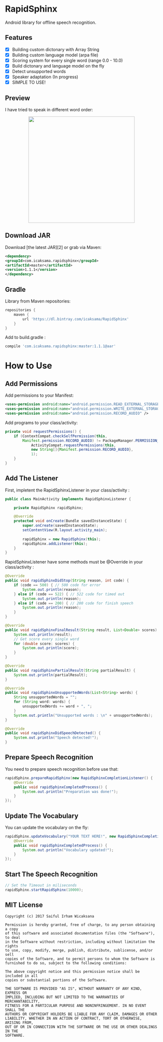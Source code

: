 # RapidSphinx
Android library for offline speech recognition.

## Features
- [x] Building custom dictonary with Array String
- [x] Building custom language model (arpa file)
- [x] Scoring system for every single word (range 0.0 - 10.0)
- [x] Build dictonary and language model on the fly
- [x] Detect unsupported words
- [x] Speaker adaptation (In progress)
- [x] SIMPLE TO USE!

## Preview
I have tried to speak in different word order:
<p align="center">
    <img width="350" src="https://github.com/icaksama/RapidSphinx/blob/master/RapidSphinxAppPreview.gif?raw=true">
</p>

## Download JAR
Download [the latest JAR][2] or grab via Maven:
```xml
<dependency>
<groupId>com.icaksama.rapidsphinx</groupId>
<artifactId>master</artifactId>
<version>1.1.1</version>
</dependency>
```

## Gradle
Library from Maven repositories:
```groovy
repositories {
    maven {
        url 'https://dl.bintray.com/icaksama/RapidSphinx'
    }
}
```
Add to build.gradle :
```groovy
compile 'com.icaksama.rapidsphinx:master:1.1.1@aar'
```

# How to Use

## Add Permissions
Add permissions to your Manifest:
```xml
<uses-permission android:name="android.permission.READ_EXTERNAL_STORAGE" />
<uses-permission android:name="android.permission.WRITE_EXTERNAL_STORAGE" />
<uses-permission android:name="android.permission.RECORD_AUDIO" />
```
Add programs to your class/activity:
```java
private void requestPermissions() {
    if (ContextCompat.checkSelfPermission(this,
        Manifest.permission.RECORD_AUDIO) != PackageManager.PERMISSION_GRANTED) {
            ActivityCompat.requestPermissions(this,
            new String[]{Manifest.permission.RECORD_AUDIO},
            1);
    }
}
```

## Add The Listener
First, impletent the RapidSphinxListener in your class/activity :
```java
public class MainActivity implements RapidSphinxListener {

    private RapidSphinx rapidSphinx;

    @Override
    protected void onCreate(Bundle savedInstanceState) {
        super.onCreate(savedInstanceState);
        setContentView(R.layout.activity_main);
        
        rapidSphinx = new RapidSphinx(this);
        rapidSphinx.addListener(this);
    }
}
```
RapidSphinxListener have some methods must be @Override in your class/activity :
```java
@Override
public void rapidSphinxDidStop(String reason, int code) {
    if (code == 500) { // 500 code for error
        System.out.println(reason);
    } else if (code == 522) { // 522 code for timed out
        System.out.println(reason);
    } else if (code == 200) { // 200 code for finish speech
        System.out.println(reason);
    }
}

@Override
public void rapidSphinxFinalResult(String result, List<Double> scores) {
    System.out.println(result);
    // Get score every single word
    for (double score: scores) {
        System.out.println(score);
    }
}

@Override
public void rapidSphinxPartialResult(String partialResult) {
    System.out.println(partialResult);
}

@Override
public void rapidSphinxUnsupportedWords(List<String> words) {
    String unsupportedWords = "";
    for (String word: words) {
        unsupportedWords += word + ", ";
    }
    System.out.println("Unsupported words : \n" + unsupportedWords);
}

@Override
public void rapidSphinxDidSpeechDetected() {
    System.out.println("Speech detected!");
}
```

## Prepare Speech Recognition
You need to prepare speech recognition before use that:
```java
rapidSphinx.prepareRapidSphinx(new RapidSphinxCompletionListener() {
    @Override
    public void rapidSphinxCompletedProcess() {
        System.out.println("Preparation was done!");
    }
});
```

## Update The Vocabulary
You can update the vocabulary on the fly:
```java
rapidSphinx.updateVocabulary("YOUR TEXT HERE!", new RapidSphinxCompletionListener() {
    @Override
    public void rapidSphinxCompletedProcess() {
        System.out.println("Vocabulary updated!");
    }
});
```

## Start The Speech Recognition
```java
// Set the Timeout in miliseconds
rapidSphinx.startRapidSphinx(10000);
```

## MIT License
```
Copyright (c) 2017 Saiful Irham Wicaksana

Permission is hereby granted, free of charge, to any person obtaining a copy
of this software and associated documentation files (the "Software"), to deal
in the Software without restriction, including without limitation the rights
to use, copy, modify, merge, publish, distribute, sublicense, and/or sell
copies of the Software, and to permit persons to whom the Software is
furnished to do so, subject to the following conditions:

The above copyright notice and this permission notice shall be included in all
copies or substantial portions of the Software.

THE SOFTWARE IS PROVIDED "AS IS", WITHOUT WARRANTY OF ANY KIND, EXPRESS OR
IMPLIED, INCLUDING BUT NOT LIMITED TO THE WARRANTIES OF MERCHANTABILITY,
FITNESS FOR A PARTICULAR PURPOSE AND NONINFRINGEMENT. IN NO EVENT SHALL THE
AUTHORS OR COPYRIGHT HOLDERS BE LIABLE FOR ANY CLAIM, DAMAGES OR OTHER
LIABILITY, WHETHER IN AN ACTION OF CONTRACT, TORT OR OTHERWISE, ARISING FROM,
OUT OF OR IN CONNECTION WITH THE SOFTWARE OR THE USE OR OTHER DEALINGS IN THE
SOFTWARE.
```
